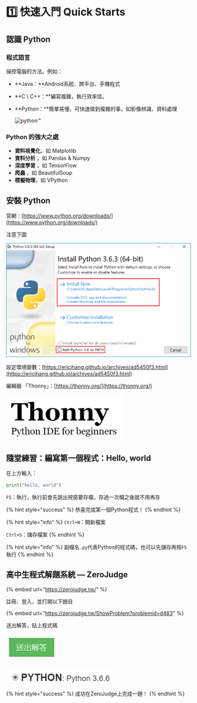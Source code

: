 # 1️⃣ 快速入門 Quick Starts

## 認識 Python

### 程式語言

操控電腦的方法。例如：

* **Java：**Android系統、跨平台、手機程式
* **C \ C++：**編寫複雜，執行效率佳。
* **Python：**簡單易懂，可快速做到複雜的事，如影像辨識、資料處理

  ![python&#x2122;](https://www.python.org/static/img/python-logo@2x.png)

### Python 的強大之處

* **資料視覺化**，如 Matplotlib
* **資料分析** ，如 Pandas & Numpy
* **深度學習** ，如 TensorFlow
* **爬蟲** ，如 BeautifulSoup
* **模擬物理**，如 VPython

## 安裝 Python

官網：[https://www.python.org/downloads/](https://www.python.org/downloads/)​

注意下圖

![&#x8981;&#x5148;&#x52FE;&#x9078;Add Python 3.X to PATH&#xFF0C;&#x518D;&#x9EDE;Install Now&#x3002;](../.gitbook/assets/image%20%2813%29.png)

設定環境變數：[https://ericjhang.github.io/archives/ad5450f3.html](https://ericjhang.github.io/archives/ad5450f3.html)

編輯器 「Thonny」：[https://thonny.org/](https://thonny.org/)

![&#x6700;&#x9069;&#x5408;&#x521D;&#x5B78;&#x8005;&#x7684; Python Editor](../.gitbook/assets/image%20%2855%29.png)

## 隨堂練習：編寫第一個程式：Hello, world

在上方輸入：

```python
print("hello, world")
```

`F5`：執行，執行前會先跳出視窗要存檔，存過一次檔之後就不用再存

{% hint style="success" %}
恭喜完成第一個Python程式！
{% endhint %}

{% hint style="info" %}
`Ctrl+N`：開新檔案

`Ctrl+S`：儲存檔案
{% endhint %}

{% hint style="info" %}
副檔名`.py`代表Python的程式碼，也可以先儲存再按`F5`執行
{% endhint %}

## 高中生程式解題系統 — ZeroJudge

{% embed url="https://zerojudge.tw/" %}

註冊、登入，並打開以下題目

{% embed url="https://zerojudge.tw/ShowProblem?problemid=d483" %}

送出解答，貼上程式碼

![](../.gitbook/assets/image%20%2861%29.png)

![](../.gitbook/assets/image%20%281%29.png)

{% hint style="success" %}
成功在ZeroJudge上完成一題！
{% endhint %}


